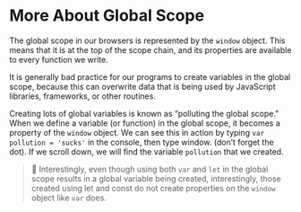 # More About Global Scope

The global scope in our browsers is represented by the `window` object. This means that it is at the top of the scope chain, and its properties are available to every function we write.

It is generally bad practice for our programs to create variables in the global scope, because this can overwrite data that is being used by JavaScript libraries, frameworks, or other routines.

Creating lots of global variables  is known as “polluting the global scope." When we define a variable (or function) in the global scope, it becomes a property of the `window` object. We can see this in action by typing `var pollution = 'sucks'` in the console, then type window. (don’t forget the dot). If we scroll down, we will find the variable `pollution` that we created.

> 🧠 Interestingly, even though using both `var` and `let` in the global scope results in a global variable being created, interestingly, those created using let and const do not create properties on the `window` object like `var` does.